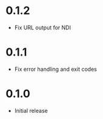 # 0.1.2

- Fix URL output for NDI

# 0.1.1

- Fix error handling and exit codes

# 0.1.0

- Initial release
